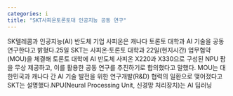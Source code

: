 ```yaml
---
categories: i
title: "SKT사피온토론토대 인공지능 공동 연구"
---
```

SK텔레콤과 인공지능(AI) 반도체 기업 사피온은 캐나다 토론토 대학과 AI 기술을 공동 연구한다고 밝혔다.25일 SKT는 사피온·토론토 대학과 22일(현지시간) 업무협약(MOU)을 체결해 토론토 대학에 AI 반도체 사피온 X220과 X330으로 구성된 NPU 팜을 무상 제공하고, 이를 활용한 공동 연구를 추진하기로 합의했다고 말했다. MOU는 대한민국과 캐나다 간 AI 기술 발전을 위한 연구개발(R&D) 협력의 일환으로 맺어졌다고 SKT는 설명했다.NPU(Neural Processing Unit, 신경망 처리장치)는 AI 딥러닝